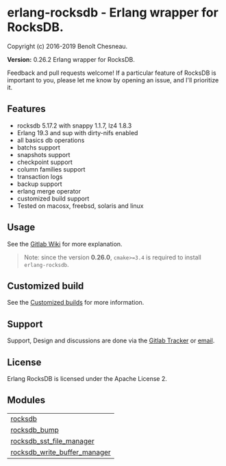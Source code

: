 

# erlang-rocksdb - Erlang wrapper for RocksDB. #

Copyright (c) 2016-2019 Benoît Chesneau.

__Version:__ 0.26.2 Erlang wrapper for RocksDB.

Feedback and pull requests welcome! If a particular feature of RocksDB is important to you, please let me know by opening an issue, and I'll prioritize it.

## Features

- rocksdb 5.17.2 with snappy 1.1.7, lz4 1.8.3
- Erlang 19.3 and sup with dirty-nifs enabled
- all basics db operations
- batchs support
- snapshots support
- checkpoint support
- column families support
- transaction logs
- backup support
- erlang merge operator
- customized build support
- Tested on macosx, freebsd, solaris and linux

## Usage

See the [Gitlab Wiki](https://gitlab.com/barrel-db/erlang-rocksdb/wikis/home) for more explanation.

> Note: since the version **0.26.0**, `cmake>=3.4` is required to install `erlang-rocksdb`.

## Customized build ##

See the [Customized builds](http://gitlab.com/barrel-db/erlang-rocksdb/blob/master/doc/customize_rocksdb_build.md) for more information.

## Support

Support, Design and discussions are done via the [Gitlab Tracker](https://gitlab.com/barrel-db/erlang-rocksdb/issues) or [email](mailto:incoming+barrel-db/erlang-rocksdb@gitlab.com).

## License

Erlang RocksDB is licensed under the Apache License 2.


## Modules ##


<table width="100%" border="0" summary="list of modules">
<tr><td><a href="http://gitlab.com/barrel-db/erlang-rocksdb/blob/master/doc/rocksdb.md" class="module">rocksdb</a></td></tr>
<tr><td><a href="http://gitlab.com/barrel-db/erlang-rocksdb/blob/master/doc/rocksdb_bump.md" class="module">rocksdb_bump</a></td></tr>
<tr><td><a href="http://gitlab.com/barrel-db/erlang-rocksdb/blob/master/doc/rocksdb_sst_file_manager.md" class="module">rocksdb_sst_file_manager</a></td></tr>
<tr><td><a href="http://gitlab.com/barrel-db/erlang-rocksdb/blob/master/doc/rocksdb_write_buffer_manager.md" class="module">rocksdb_write_buffer_manager</a></td></tr></table>


